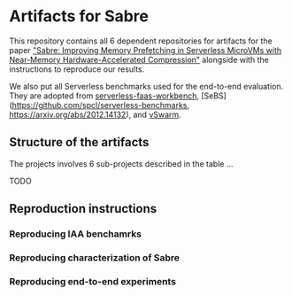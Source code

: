 # Artifacts for Sabre

This repository contains all 6 dependent repositories for artifacts for the paper ["Sabre: Improving Memory Prefetching in Serverless MicroVMs with Near-Memory Hardware-Accelerated Compression"]() alongside with the instructions to reproduce our results.

We also put all Serverless benchmarks used for the end-to-end evaluation. They are adopted from [serverless-faas-workbench](https://github.com/ddps-lab/serverless-faas-workbench), [SeBS](https://github.com/spcl/serverless-benchmarks, https://arxiv.org/abs/2012.14132), and [vSwarm](https://github.com/vhive-serverless/vSwarm).

## Structure of the artifacts

The projects involves 6 sub-projects described in the table ...

TODO

## Reproduction instructions

### Reproducing IAA benchamrks

### Reproducing characterization of Sabre

### Reproducing end-to-end experiments
